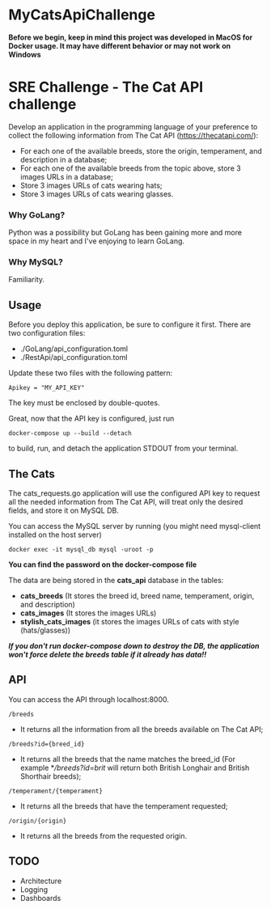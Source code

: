 # MyCatsApiChallenge

**Before we begin, keep in mind this project was developed in MacOS for Docker usage. It may have different behavior or may not work on Windows**

# SRE Challenge - The Cat API challenge
Develop an application in the programming language of your preference to collect the following information from The Cat API (https://thecatapi.com/):
- For each one of the available breeds, store the origin, temperament, and description in a database;
- For each one of the available breeds from the topic above, store 3 images URLs in a database;
- Store 3 images URLs of cats wearing hats;
- Store 3 images URLs of cats wearing glasses.

### Why GoLang?
Python was a possibility but GoLang has been gaining more and more space in my heart and I've enjoying to learn GoLang.

### Why MySQL?
Familiarity.

## Usage
Before you deploy this application, be sure to configure it first. There are two configuration files:
- ./GoLang/api_configuration.toml
- ./RestApi/api_configuration.toml

Update these two files with the following pattern:
```
Apikey = "MY_API_KEY"
```
The key must be enclosed by double-quotes.

Great, now that the API key is configured, just run
```
docker-compose up --build --detach
```
to build, run, and detach the application STDOUT from your terminal.

## The Cats
The cats_requests.go application will use the configured API key to request all the needed information from The Cat API, will treat only the desired fields, and store it on MySQL DB. 

You can access the MySQL server by running (you might need mysql-client installed on the host server)
```
docker exec -it mysql_db mysql -uroot -p
```
**You can find the password on the docker-compose file**

The data are being stored in the **cats_api** database in the tables:
- **cats_breeds** (It stores the breed id, breed name, temperament, origin, and description)
- **cats_images** (It stores the images URLs)
- **stylish_cats_images** (it stores the images URLs of cats with style (hats/glasses))

***If you don't run docker-compose down to destroy the DB, the application won't force delete the breeds table if it already has data!!***

## API
You can access the API through localhost:8000.

```
/breeds
```
- It returns all the information from all the breeds available on The Cat API;

```
/breeds?id={breed_id}
```
- It returns all the breeds that the name matches the breed_id (For example **/breeds?id=brit* will return both British Longhair and British Shorthair breeds);

```
/temperament/{temperament}
```
- It returns all the breeds that have the temperament requested;

```
/origin/{origin}
```
- It returns all the breeds from the requested origin.

## TODO
- Architecture 
- Logging
- Dashboards
